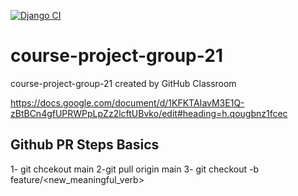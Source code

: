 [![Django CI](https://github.com/CS222-UIUC/course-project-group-21/actions/workflows/django.yml/badge.svg?branch=main)](https://github.com/CS222-UIUC/course-project-group-21/actions/workflows/django.yml)


# course-project-group-21
course-project-group-21 created by GitHub Classroom

https://docs.google.com/document/d/1KFKTAIavM3E1Q-zBtBCn4gfUPRWPpLpZz2lcftUBvko/edit#heading=h.qougbnz1fcec


## Github PR Steps Basics
1- git chcekout main
2-git pull origin main
3- git checkout -b feature/<new_meaningful_verb>
